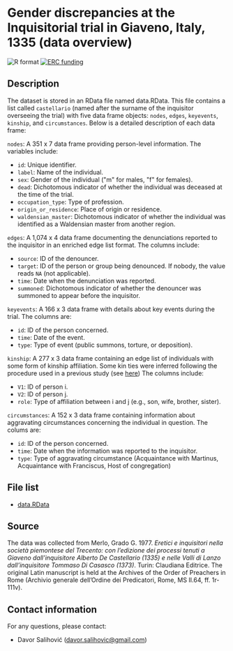 # Gender discrepancies at the Inquisitorial trial in Giaveno, Italy, 1335 (data overview)

![R format](https://img.shields.io/badge/data_format-R-blue)
[![ERC funding](https://img.shields.io/badge/funding-ERC-green)](https://cordis.europa.eu/project/id/101000442)

## Description

The dataset is stored in an RData file named data.RData. This file contains a list called `castellario` (named after the surname of the inquisitor overseeing the trial) with five data frame objects: `nodes`, `edges`, `keyevents`, `kinship`, and `circumstances`. Below is a detailed description of each data frame:

`nodes`: A 351 x 7 data frame providing person-level information. The variables include:
- `id`: Unique identifier.
- `label`: Name of the individual.
- `sex`: Gender of the individual ("m" for males, "f" for females).
- `dead`: Dichotomous indicator of whether the individual was deceased at the time of the trial.
- `occupation_type`: Type of profession.
- `origin_or_residence`: Place of origin or residence.
- `waldensian_master`: Dichotomous indicator of whether the individual was identified as a Waldensian master from another region.

`edges`: A 1,074 x 4 data frame documenting the denunciations reported to the inquisitor in an enriched edge list format. The columns include:
- `source`: ID of the denouncer.
- `target`: ID of the person or group being denounced. If nobody, the value reads `NA` (not applicable).
- `time`: Date when the denunciation was reported.
- `summoned`: Dichotomous indicator of whether the denouncer was summoned to appear before the inquisitor.

`keyevents`: A 166 x 3 data frame with details about key events during the trial. The columns are:
- `id`: ID of the person concerned.
- `time`: Date of the event.
- `type`: Type of event (public summons, torture, or deposition).

`kinship`: A 277 x 3 data frame containing an edge list of individuals with some form of kinship affiliation. Some kin ties were inferred following the procedure used in a previous study (see [here](https://github.com/joseluisesna/Denunciations_in_Giaveno_1335/blob/main/2_Castellario_kinship_ties_and_congregations.R))
The columns include:
- `V1`: ID of person i.
- `V2`: ID of person j.
- `role`: Type of affiliation between i and j (e.g., son, wife, brother, sister).

`circumstances`: A 152 x 3 data frame containing information about aggravating circumstances concerning the individual in question. The colums are:
- `id`: ID of the person concerned.
- `time`: Date when the information was reported to the inquisitor.
- `type`: Type of aggravating circumstance (Acquaintance with Martinus, Acquaintance with Franciscus, Host of congregation)

## File list

- [data.RData](https://github.com/joseluisesna/Heretic_women_in_Giaveno_1335/blob/main/data/data.RData)

## Source

The data was collected from Merlo, Grado G. 1977. _Eretici e inquisitori nella società piemontese del Trecento: con l’edizione dei processi tenuti a Giaveno dall’inquisitore Alberto De Castellario (1335) e nelle Valli di Lanzo dall’inquisitore Tommaso Di Casasco (1373)_. Turin: Claudiana Editrice. 
The original Latin manuscript is held at the Archives of the Order of Preachers in Rome (Archivio generale dell’Ordine dei Predicatori, Rome, MS II.64, ff. 1r-111v).

## Contact information

For any questions, please contact:
- Davor Salihović (davor.salihovic@gmail.com)
